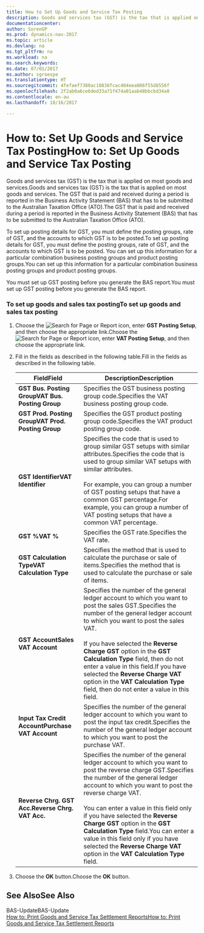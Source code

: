 ```yaml
---
title: How to Set Up Goods and Service Tax Posting
description: Goods and services tax (GST) is the tax that is applied on most goods and services. The GST that is paid and received during a period is reported in the Business Activity Statement (BAS) that has to be submitted to the Australian Taxation Office (ATO).
documentationcenter: 
author: SorenGP
ms.prod: dynamics-nav-2017
ms.topic: article
ms.devlang: na
ms.tgt_pltfrm: na
ms.workload: na
ms.search.keywords: 
ms.date: 07/01/2017
ms.author: sgroespe
ms.translationtype: HT
ms.sourcegitcommit: 4fefaef7380ac10836fcac404eea006f55d8556f
ms.openlocfilehash: 2f2ab0a6ce6ded33a71f474a01aab48bbcbd34a0
ms.contentlocale: en-au
ms.lasthandoff: 10/16/2017

---
```

# <a name="how-to-set-up-goods-and-service-tax-posting"></a><span data-ttu-id="b78df-104">How to: Set Up Goods and Service Tax Posting</span><span class="sxs-lookup"><span data-stu-id="b78df-104">How to: Set Up Goods and Service Tax Posting</span></span>
<span data-ttu-id="b78df-105">Goods and services tax (GST) is the tax that is applied on most goods and services.</span><span class="sxs-lookup"><span data-stu-id="b78df-105">Goods and services tax (GST) is the tax that is applied on most goods and services.</span></span> <span data-ttu-id="b78df-106">The GST that is paid and received during a period is reported in the Business Activity Statement (BAS) that has to be submitted to the Australian Taxation Office (ATO).</span><span class="sxs-lookup"><span data-stu-id="b78df-106">The GST that is paid and received during a period is reported in the Business Activity Statement (BAS) that has to be submitted to the Australian Taxation Office (ATO).</span></span>  
  
 <span data-ttu-id="b78df-107">To set up posting details for GST, you must define the posting groups, rate of GST, and the accounts to which GST is to be posted.</span><span class="sxs-lookup"><span data-stu-id="b78df-107">To set up posting details for GST, you must define the posting groups, rate of GST, and the accounts to which GST is to be posted.</span></span> <span data-ttu-id="b78df-108">You can set up this information for a particular combination business posting groups and product posting groups.</span><span class="sxs-lookup"><span data-stu-id="b78df-108">You can set up this information for a particular combination business posting groups and product posting groups.</span></span>  
  
 <span data-ttu-id="b78df-109">You must set up GST posting before you generate the BAS report.</span><span class="sxs-lookup"><span data-stu-id="b78df-109">You must set up GST posting before you generate the BAS report.</span></span>  
  
### <a name="to-set-up-goods-and-sales-tax-posting"></a><span data-ttu-id="b78df-110">To set up goods and sales tax posting</span><span class="sxs-lookup"><span data-stu-id="b78df-110">To set up goods and sales tax posting</span></span>  
  
1.  <span data-ttu-id="b78df-111">Choose the ![Search for Page or Report](media/ui-search/search_small.png "Search for Page or Report icon") icon, enter **GST Posting Setup**, and then choose the appropriate link.</span><span class="sxs-lookup"><span data-stu-id="b78df-111">Choose the ![Search for Page or Report](media/ui-search/search_small.png "Search for Page or Report icon") icon, enter **VAT Posting Setup**, and then choose the appropriate link.</span></span>  
  
2.  <span data-ttu-id="b78df-112">Fill in the fields as described in the following table.</span><span class="sxs-lookup"><span data-stu-id="b78df-112">Fill in the fields as described in the following table.</span></span>  
  
    |<span data-ttu-id="b78df-113">Field</span><span class="sxs-lookup"><span data-stu-id="b78df-113">Field</span></span>|<span data-ttu-id="b78df-114">Description</span><span class="sxs-lookup"><span data-stu-id="b78df-114">Description</span></span>|  
    |---------------------------------|---------------------------------------|  
    |<span data-ttu-id="b78df-115">**GST Bus. Posting Group**</span><span class="sxs-lookup"><span data-stu-id="b78df-115">**VAT Bus. Posting Group**</span></span>|<span data-ttu-id="b78df-116">Specifies the GST business posting group code.</span><span class="sxs-lookup"><span data-stu-id="b78df-116">Specifies the VAT business posting group code.</span></span>|  
    |<span data-ttu-id="b78df-117">**GST Prod. Posting Group**</span><span class="sxs-lookup"><span data-stu-id="b78df-117">**VAT Prod. Posting Group**</span></span>|<span data-ttu-id="b78df-118">Specifies the GST product posting group code.</span><span class="sxs-lookup"><span data-stu-id="b78df-118">Specifies the VAT product posting group code.</span></span>|  
    |<span data-ttu-id="b78df-119">**GST Identifier**</span><span class="sxs-lookup"><span data-stu-id="b78df-119">**VAT Identifier**</span></span>|<span data-ttu-id="b78df-120">Specifies the code that is used to group similar GST setups with similar attributes.</span><span class="sxs-lookup"><span data-stu-id="b78df-120">Specifies the code that is used to group similar VAT setups with similar attributes.</span></span><br /><br /> <span data-ttu-id="b78df-121">For example, you can group a number of GST posting setups that have a common GST percentage.</span><span class="sxs-lookup"><span data-stu-id="b78df-121">For example, you can group a number of VAT posting setups that have a common VAT percentage.</span></span>|  
    |<span data-ttu-id="b78df-122">**GST %**</span><span class="sxs-lookup"><span data-stu-id="b78df-122">**VAT %**</span></span>|<span data-ttu-id="b78df-123">Specifies the GST rate.</span><span class="sxs-lookup"><span data-stu-id="b78df-123">Specifies the VAT rate.</span></span>|  
    |<span data-ttu-id="b78df-124">**GST Calculation Type**</span><span class="sxs-lookup"><span data-stu-id="b78df-124">**VAT Calculation Type**</span></span>|<span data-ttu-id="b78df-125">Specifies the method that is used to calculate the purchase or sale of items.</span><span class="sxs-lookup"><span data-stu-id="b78df-125">Specifies the method that is used to calculate the purchase or sale of items.</span></span>|  
    |<span data-ttu-id="b78df-126">**GST Account**</span><span class="sxs-lookup"><span data-stu-id="b78df-126">**Sales VAT Account**</span></span>|<span data-ttu-id="b78df-127">Specifies the number of the general ledger account to which you want to post the sales GST.</span><span class="sxs-lookup"><span data-stu-id="b78df-127">Specifies the number of the general ledger account to which you want to post the sales VAT.</span></span><br /><br /> <span data-ttu-id="b78df-128">If you have selected the **Reverse Charge GST** option in the **GST Calculation Type** field, then do not enter a value in this field.</span><span class="sxs-lookup"><span data-stu-id="b78df-128">If you have selected the **Reverse Charge VAT** option in the **VAT Calculation Type** field, then do not enter a value in this field.</span></span>|  
    |<span data-ttu-id="b78df-129">**Input Tax Credit Account**</span><span class="sxs-lookup"><span data-stu-id="b78df-129">**Purchase VAT Account**</span></span>|<span data-ttu-id="b78df-130">Specifies the number of the general ledger account to which you want to post the input tax credit.</span><span class="sxs-lookup"><span data-stu-id="b78df-130">Specifies the number of the general ledger account to which you want to post the purchase VAT.</span></span>|  
    |<span data-ttu-id="b78df-131">**Reverse Chrg. GST Acc.**</span><span class="sxs-lookup"><span data-stu-id="b78df-131">**Reverse Chrg. VAT Acc.**</span></span>|<span data-ttu-id="b78df-132">Specifies the number of the general ledger account to which you want to post the reverse charge GST.</span><span class="sxs-lookup"><span data-stu-id="b78df-132">Specifies the number of the general ledger account to which you want to post the reverse charge VAT.</span></span><br /><br /> <span data-ttu-id="b78df-133">You can enter a value in this field only if you have selected the **Reverse Charge GST** option in the **GST Calculation Type** field.</span><span class="sxs-lookup"><span data-stu-id="b78df-133">You can enter a value in this field only if you have selected the **Reverse Charge VAT** option in the **VAT Calculation Type** field.</span></span>|  
  
3.  <span data-ttu-id="b78df-134">Choose the **OK** button.</span><span class="sxs-lookup"><span data-stu-id="b78df-134">Choose the **OK** button.</span></span>  
  
## <a name="see-also"></a><span data-ttu-id="b78df-135">See Also</span><span class="sxs-lookup"><span data-stu-id="b78df-135">See Also</span></span>  
 <span data-ttu-id="b78df-136">BAS-Update</span><span class="sxs-lookup"><span data-stu-id="b78df-136">BAS-Update</span></span>   
 [<span data-ttu-id="b78df-137">How to: Print Goods and Service Tax Settlement Reports</span><span class="sxs-lookup"><span data-stu-id="b78df-137">How to: Print Goods and Service Tax Settlement Reports</span></span>](how-to-print-goods-and-service-tax-settlement-reports.md)
